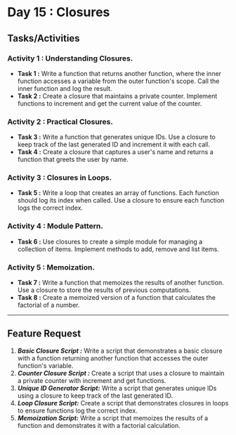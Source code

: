 # Day 15 : Closures

## Tasks/Activities

### Activity 1 : Understanding Closures.
- **Task 1 :** Write a function that returns another function, where the inner function accesses a variable from the outer function's scope. Call the inner function and log the result.
- **Task 2 :** Create a closure that maintains a private counter. Implement functions to increment and get the current value of the counter.

### Activity 2 : Practical Closures.
- **Task 3 :** Write a function that generates unique IDs. Use a closure to keep track of the last generated ID and increment it with each call.
- **Task 4 :** Create a closure that captures a user's name and returns a function that greets the user by name.

### Activity 3 : Closures in Loops.

- **Task 5 :** Write a loop that creates an array of functions. Each function should log its index when called. Use a closure to ensure each function logs the correct index.


### Activity 4 : Module Pattern.
- **Task 6 :** Use closures to create a simple module for managing a collection of items. Implement methods to add, remove and list items. 


### Activity 5 : Memoization.
- **Task 7 :** Write a function that memoizes the results of another function. Use a closure to store the results of previous computations.
- **Task 8 :** Create a memoized version of a function that calculates the factorial of a number.


***
## Feature Request

1. ***Basic Closure Script :*** Write a script that demonstrates a basic closure with a function returning another function that accesses the outer function's variable.
2. ***Counter Closure Script :*** Create a script that uses a closure to maintain a private counter with increment and get functions.
3. ***Unique ID Generator Script:*** Write a script that generates unique IDs using a closure to keep track of the last generated ID.
4. ***Loop Closure Script:***  Create a script that demonstrates closures in loops to ensure functions log the correct index.
5. ***Memoization Script:*** Write a script that memoizes the results of a function and demonstrates it with a factorial calculation.